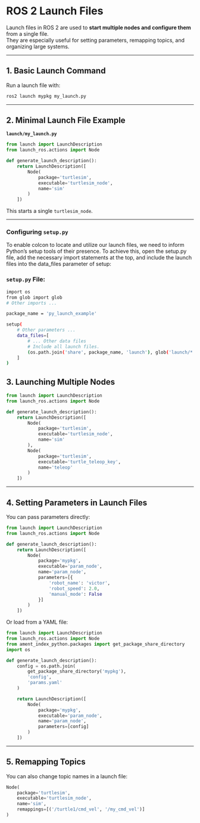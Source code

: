 # ROS 2 Launch Files 

Launch files in ROS 2 are used to **start multiple nodes and configure them** from a single file.  
They are especially useful for setting parameters, remapping topics, and organizing large systems.

---

## 1. Basic Launch Command

Run a launch file with:

```bash
ros2 launch mypkg my_launch.py
```

---

## 2. Minimal Launch File Example

**`launch/my_launch.py`**

```python
from launch import LaunchDescription
from launch_ros.actions import Node

def generate_launch_description():
    return LaunchDescription([
        Node(
            package='turtlesim',
            executable='turtlesim_node',
            name='sim'
        )
    ])
```

This starts a single `turtlesim_node`.

---
### Configuring `setup.py`
To enable colcon to locate and utilize our launch files, we need to inform Python’s setup tools of their presence. To achieve this, open the setup.py file, add the necessary import statements at the top, and include the launch files into the data_files parameter of setup:

### `setup.py` File:
```bash
import os
from glob import glob
# Other imports ...

package_name = 'py_launch_example'

setup(
    # Other parameters ...
    data_files=[
        # ... Other data files
        # Include all launch files.
        (os.path.join('share', package_name, 'launch'), glob('launch/*'))
    ]
)
```

## 3. Launching Multiple Nodes

```python
from launch import LaunchDescription
from launch_ros.actions import Node

def generate_launch_description():
    return LaunchDescription([
        Node(
            package='turtlesim',
            executable='turtlesim_node',
            name='sim'
        ),
        Node(
            package='turtlesim',
            executable='turtle_teleop_key',
            name='teleop'
        )
    ])
```

---

## 4. Setting Parameters in Launch Files

You can pass parameters directly:

```python
from launch import LaunchDescription
from launch_ros.actions import Node

def generate_launch_description():
    return LaunchDescription([
        Node(
            package='mypkg',
            executable='param_node',
            name='param_node',
            parameters=[{
                'robot_name': 'victor',
                'robot_speed': 2.0,
                'manual_mode': False
            }]
        )
    ])
```

Or load from a YAML file:

```python
from launch import LaunchDescription
from launch_ros.actions import Node
from ament_index_python.packages import get_package_share_directory
import os

def generate_launch_description():
    config = os.path.join(
        get_package_share_directory('mypkg'),
        'config',
        'params.yaml'
    )

    return LaunchDescription([
        Node(
            package='mypkg',
            executable='param_node',
            name='param_node',
            parameters=[config]
        )
    ])
```

---

## 5. Remapping Topics

You can also change topic names in a launch file:

```python
Node(
    package='turtlesim',
    executable='turtlesim_node',
    name='sim',
    remappings=[('/turtle1/cmd_vel', '/my_cmd_vel')]
)
```